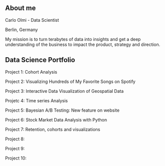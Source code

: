 ## About me
Carlo Olmi - Data Scientist 

Berlin, Germany



My mission is to turn terabytes of data into insights and get a deep understanding of the business to impact the
product, strategy and direction.

## Data Science Portfolio

Project 1: Cohort Analysis

Project 2: Visualizing Hundreds of My Favorite Songs on Spotify

Project 3: Interactive Data Visualization of Geospatial Data

Projetc 4: Time series Analysis

Project 5: Bayesian A/B Testing: New feature on website

Project 6: Stock Market Data Analysis with Python 

Project 7: Retention, cohorts and visualizations

Project 8:

Project 9:

Project 10:

